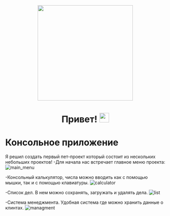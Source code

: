 <div id="header" align="center">
  <img src="https://media.giphy.com/media/BElb9DVpHezcZufOhl/giphy.gif" width="300"/>
</div>

<h1 align="center">
  Привет!
  <img src="https://media.giphy.com/media/hvRJCLFzcasrR4ia7z/giphy.gif" width="30px"/>
</h1>

# Консольное приложение
Я решил создать первый пет-проект который состоит из нескольких небольших проектов!
-Для начала нас встречает главное меню проекта:
![main_menu](./for_readme/main_menu.png)

-Консольный калькулятор, числа можно вводить как с помощью мышки, так и с помощью клавиатуры.
![calculator](./for_readme/calculator.png)

-Список дел. В нем можно сохранять, загружать и удалять дела.
![list](./for_readme/to_do_list.png)

-Система менеджмента. Удобная система где можно хранить данные о клинтах.
![managment](./for_readme/managment_system.png)

<!-- # Django
-Заглавная страница магазина.
![shop](./for_readme/for_shop1.png)

![shop2](./for_readme/for_shop2.png)
-И куда же без регистрации на сайте?
![reg](./for_readme/reg.png) -->
